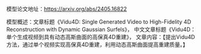 模型论文地址：https://arxiv.org/abs/2405.16822

模型概述：文章标题《Vidu4D: Single Generated Video to High-Fidelity 4D Reconstruction with Dynamic Gaussian Surfels》，
中文文章标题《Vidu4D：单个生成视频到具有动态高斯曲面的高保真4D重建》，
文章内容：【提出Vidu4D方法，通过单个视频实现高保真4D重建，利用动态高斯曲面提高重建质量。】

